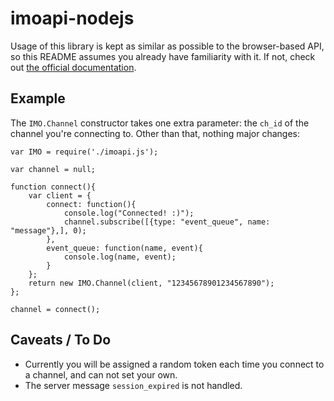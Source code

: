 imoapi-nodejs
=============

Usage of this library is kept as similar as possible to the browser-based API, so this README assumes you already have familiarity with it. If not, check out [the official documentation](https://imo.im/developers/).

Example
-------

The `IMO.Channel` constructor takes one extra parameter: the `ch_id` of the channel you're connecting to. Other than that, nothing major changes:

    var IMO = require('./imoapi.js');
    
    var channel = null;
    
    function connect(){
    	var client = {
    		connect: function(){
    			console.log("Connected! :)");
    			channel.subscribe([{type: "event_queue", name: "message"},], 0);
    		},
    		event_queue: function(name, event){
    			console.log(name, event);
    		}
    	};
    	return new IMO.Channel(client, "12345678901234567890");
    };
    
    channel = connect();

Caveats / To Do
---------------

- Currently you will be assigned a random token each time you connect to a channel, and can not set your own.
- The server message `session_expired` is not handled.
